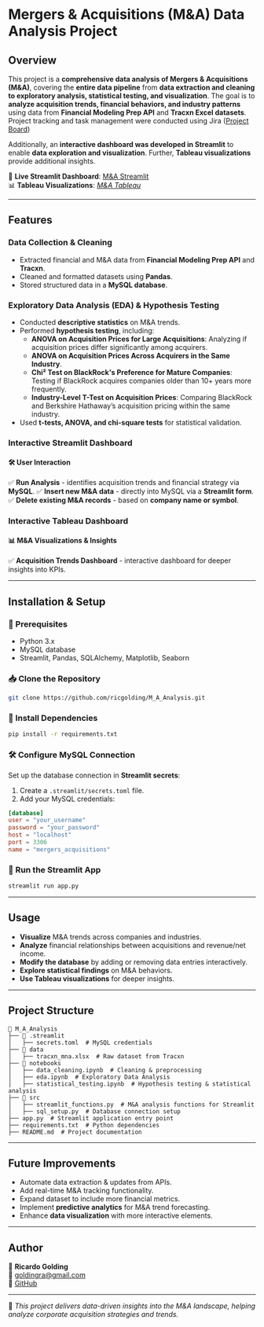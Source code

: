 # **Mergers & Acquisitions (M&A) Data Analysis Project**

## **Overview**
This project is a **comprehensive data analysis of Mergers & Acquisitions (M&A)**, covering the **entire data pipeline** from **data extraction and cleaning to exploratory analysis, statistical testing, and visualization**. The goal is to **analyze acquisition trends, financial behaviors, and industry patterns** using data from **Financial Modeling Prep API** and **Tracxn Excel datasets**. Project tracking and task management were conducted using Jira ([Project Board](https://goldingra.atlassian.net/jira/software/projects/FP/boards/3))

Additionally, an **interactive dashboard was developed in Streamlit** to enable **data exploration and visualization**. Further, **Tableau visualizations** provide additional insights.

🔗 **Live Streamlit Dashboard**: [M&A Streamlit](https://m-a-analysis-app.streamlit.app/)  
📊 **Tableau Visualizations**: *[M&A Tableau](https://public.tableau.com/app/profile/ricardo.golding/viz/mergers_acquisitions/AcquisitionTrends?publish=yes)*

---

## **Features**
### **Data Collection & Cleaning**
- Extracted financial and M&A data from **Financial Modeling Prep API** and **Tracxn**.
- Cleaned and formatted datasets using **Pandas**.
- Stored structured data in a **MySQL database**.

### **Exploratory Data Analysis (EDA) & Hypothesis Testing**
- Conducted **descriptive statistics** on M&A trends.
- Performed **hypothesis testing**, including:
  - **ANOVA on Acquisition Prices for Large Acquisitions**: Analyzing if acquisition prices differ significantly among acquirers.
  - **ANOVA on Acquisition Prices Across Acquirers in the Same Industry**.
  - **Chi² Test on BlackRock's Preference for Mature Companies**: Testing if BlackRock acquires companies older than 10+ years more frequently.
  - **Industry-Level T-Test on Acquisition Prices**: Comparing BlackRock and Berkshire Hathaway’s acquisition pricing within the same industry.
- Used **t-tests, ANOVA, and chi-square tests** for statistical validation.

### **Interactive Streamlit Dashboard**

#### 🛠 **User Interaction**
✅ **Run Analysis** - identifies acquisition trends and financial strategy via **MySQL**. 
✅ **Insert new M&A data** - directly into MySQL via a **Streamlit form**.  
✅ **Delete existing M&A records** - based on **company name or symbol**.   

### **Interactive Tableau Dashboard**
#### 📊 **M&A Visualizations & Insights** 

✅ **Acquisition Trends Dashboard** - interactive dashboard for deeper insights into KPIs.

---

## **Installation & Setup**
### **🔧 Prerequisites**
- Python 3.x
- MySQL database
- Streamlit, Pandas, SQLAlchemy, Matplotlib, Seaborn

### **📥 Clone the Repository**
```bash
git clone https://github.com/ricgolding/M_A_Analysis.git
```

### **📌 Install Dependencies**
```bash
pip install -r requirements.txt
```

### **🛠 Configure MySQL Connection**
Set up the database connection in **Streamlit secrets**:
1. Create a `.streamlit/secrets.toml` file.
2. Add your MySQL credentials:
```toml
[database]
user = "your_username"
password = "your_password"
host = "localhost"
port = 3306
name = "mergers_acquisitions"
```

### **🚀 Run the Streamlit App**
```bash
streamlit run app.py
```

---

## **Usage**
- **Visualize** M&A trends across companies and industries.
- **Analyze** financial relationships between acquisitions and revenue/net income.
- **Modify the database** by adding or removing data entries interactively.
- **Explore statistical findings** on M&A behaviors.
- **Use Tableau visualizations** for deeper insights.

---

## **Project Structure**
```
📂 M_A_Analysis
├── 📂 .streamlit
│   ├── secrets.toml  # MySQL credentials
├── 📂 data
│   ├── tracxn_mna.xlsx  # Raw dataset from Tracxn
├── 📂 notebooks
│   ├── data_cleaning.ipynb  # Cleaning & preprocessing
│   ├── eda.ipynb  # Exploratory Data Analysis
│   ├── statistical_testing.ipynb  # Hypothesis testing & statistical analysis
├── 📂 src
│   ├── streamlit_functions.py  # M&A analysis functions for Streamlit
│   ├── sql_setup.py  # Database connection setup
├── app.py  # Streamlit application entry point
├── requirements.txt  # Python dependencies
├── README.md  # Project documentation
```

---

## **Future Improvements**
- Automate data extraction & updates from APIs.
- Add real-time M&A tracking functionality.
- Expand dataset to include more financial metrics.
- Implement **predictive analytics** for M&A trend forecasting.
- Enhance **data visualization** with more interactive elements.

---

## **Author**
👤 **Ricardo Golding**  
📧 [goldingra@gmail.com](mailto:goldingra@gmail.com)  
🐙 [GitHub](https://github.com/ricgolding)  

---

🚀 *This project delivers data-driven insights into the M&A landscape, helping analyze corporate acquisition strategies and trends.*

